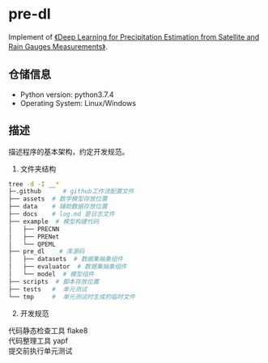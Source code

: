 # pre-dl

Implement of [《Deep Learning for  Precipitation Estimation from Satellite and Rain Gauges Measurements》](https://www.mdpi.com/2072-4292/11/21/2463).

## 仓储信息
* Python version: python3.7.4
* Operating System: Linux/Windows

## 描述

描述程序的基本架构，约定开发规范。

1.  文件夹结构

```bash
tree -d -I __*
├─.github      # github工作流配置文件
├── assets  # 数学模型存放位置
├── data    # 辅助数据存放位置
├── docs    # log.md 是日志文件
├── example  # 模型构建代码
│   ├── PRECNN 
│   ├── PRENet
│   └── QPEML
├── pre_dl    # 库源码
│   ├── datasets  # 数据集抽象组件
│   ├── evaluator  # 数据集抽象组件
│   └── model  # 模型组件
├── scripts  # 脚本存放位置
├── tests   #  单元测试
└── tmp     #  单元测试时生成的临时文件
```
2.   开发规范

代码静态检查工具 flake8  
代码整理工具 yapf  
提交前执行单元测试    

